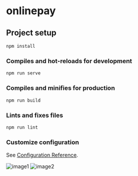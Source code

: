 # onlinepay

## Project setup
```
npm install
```

### Compiles and hot-reloads for development
```
npm run serve
```

### Compiles and minifies for production
```
npm run build
```

### Lints and fixes files
```
npm run lint
```

### Customize configuration
See [Configuration Reference](https://cli.vuejs.org/config/).


![image1](https://github.com/HyDraJY/demo_OnlinePay/blob/master/show1.png)
![image2](https://github.com/HyDraJY/demo_OnlinePay/blob/master/show2.png)
